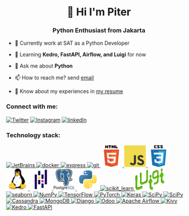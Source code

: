 <h1 align="center"> 👋 Hi I'm Piter</h1>
<h3 align="center">Python Enthusiast from Jakarta</h3>

- 🔭 Currently work at SAT as a Python Developer

- 🌱 Learning **Kedro, FastAPI, Airflow, and Luigi** for now

- 💬 Ask me about **Python**

- 📫 How to reach me? send [email](mailto:michkail@pm.me)

- 📄 Know about my experiences in [my resume](https://resume.io/r/nuky63QoI)

<h3 align="left">Connect with me:</h3>
<p align="left">
<a href="https://twitter.com/Michkail_39" target="blank"><img align="center" src="https://raw.githubusercontent.com/rahuldkjain/github-profile-readme-generator/master/src/images/icons/Social/twitter.svg" alt="Twitter" height="30" width="40" /></a>
<a href="https://instagram.com/pitermichkail" target="blank"><img align="center" src="https://raw.githubusercontent.com/rahuldkjain/github-profile-readme-generator/master/src/images/icons/Social/instagram.svg" alt="Instagram" height="30" width="40" /></a>
<a href="https://linkedin.com/in/michkail/" target="blank"><img align="center" src="https://raw.githubusercontent.com/rahuldkjain/github-profile-readme-generator/master/src/images/icons/Social/linked-in-alt.svg" alt="linkedIn" height="30" width="40" /></a>
</p>

<h3 align="left">Technology stack:</h3>
<p align="left"> 
<a href="https://www.jetbrains.com/" target="_blank" rel="noreferrer"> <img src="https://cdn.worldvectorlogo.com/logos/jetbrains-1.svg" alt="JetBrains" width="60" height="60"/> </a> 
<a href="https://www.docker.com/" target="_blank" rel="noreferrer"> <img src="https://www.docker.com/wp-content/uploads/2022/03/Moby-logo.png" alt="docker" width="75" height="60"/> </a> 
<a href="https://expressjs.com" target="_blank" rel="noreferrer"> <img src="https://upload.wikimedia.org/wikipedia/commons/8/88/Status_iucn_EX_icon.svg" alt="express" width="60" height="60"/> </a>
<a href="https://git-scm.com/" target="_blank" rel="noreferrer"> <img src="https://www.vectorlogo.zone/logos/git-scm/git-scm-icon.svg" alt="git" width="60" height="60"/> </a>
<a href="https://www.w3.org/html/" target="_blank" rel="noreferrer"> <img src="https://raw.githubusercontent.com/devicons/devicon/master/icons/html5/html5-original-wordmark.svg" alt="html5" width="60" height="60"/> </a>
<a href="https://developer.mozilla.org/en-US/docs/Web/JavaScript" target="_blank" rel="noreferrer"> <img src="https://raw.githubusercontent.com/devicons/devicon/master/icons/javascript/javascript-original.svg" alt="javascript" width="60" height="60"/> </a>
<a href="https://www.w3schools.com/css/" target="_blank" rel="noreferrer"> <img src="https://raw.githubusercontent.com/devicons/devicon/master/icons/css3/css3-original-wordmark.svg" alt="css3" width="60" height="60"/> </a>
<a href="https://www.linux.org/" target="_blank" rel="noreferrer"> <img src="https://raw.githubusercontent.com/devicons/devicon/master/icons/linux/linux-original.svg" alt="linux" width="60" height="60"/> </a> 
<a href="https://pandas.pydata.org/" target="_blank" rel="noreferrer"> <img src="https://raw.githubusercontent.com/devicons/devicon/2ae2a900d2f041da66e950e4d48052658d850630/icons/pandas/pandas-original.svg" alt="pandas" width="60" height="60"/> </a> 
<a href="https://www.postgresql.org" target="_blank" rel="noreferrer"> <img src="https://raw.githubusercontent.com/devicons/devicon/master/icons/postgresql/postgresql-original-wordmark.svg" alt="postgresql" width="60" height="60"/> </a> 
<a href="https://www.python.org" target="_blank" rel="noreferrer"> <img src="https://raw.githubusercontent.com/devicons/devicon/master/icons/python/python-original.svg" alt="python" width="60" height="60"/> </a> 
<a href="https://scikit-learn.org/" target="_blank" rel="noreferrer"> <img src="https://upload.wikimedia.org/wikipedia/commons/0/05/Scikit_learn_logo_small.svg" alt="scikit_learn" width="60" height="60"/> </a>
<a href="https://github.com/spotify/luigi/" target="_blank" rel="noreferrer"> <img src="https://raw.githubusercontent.com/spotify/luigi/master/doc/luigi.png" alt="Luigi" width="80" height="60"/> </a>
<a href="https://seaborn.pydata.org/" target="_blank" rel="noreferrer"> <img src="https://seaborn.pydata.org/_images/logo-mark-lightbg.svg" alt="seaborn" width="60" height="60"/> </a> 
<a href="https://numpy.org/" target="_blank" rel="noreferrer"> <img src="https://user-images.githubusercontent.com/67586773/105040771-43887300-5a88-11eb-9f01-bee100b9ef22.png" alt="NumPy" width="60" height="60"/> </a> 
<a href="https://www.tensorflow.org/" target="_blank" rel="noreferrer"> <img src="https://upload.wikimedia.org/wikipedia/commons/2/2d/Tensorflow_logo.svg" alt="TensorFlow" width="60" height="60"/> </a>
<a href="https://pytorch.org/" target="_blank" rel="noreferrer"> <img src="https://www.vectorlogo.zone/logos/pytorch/pytorch-icon.svg" alt="PyTorch" width="60" height="60"/> </a>
<a href="https://keras.io/" target="_blank" rel="noreferrer"> <img src="https://upload.wikimedia.org/wikipedia/commons/a/ae/Keras_logo.svg" alt="Keras" width="60" height="60"/> </a>
<a href="https://scipy.org/" target="_blank" rel="noreferrer"> <img src="https://upload.wikimedia.org/wikipedia/commons/b/b2/SCIPY_2.svg" alt="SciPy" width="60" height="60"/> </a>
<a href="https://matplotlib.org/" target="_blank" rel="noreferrer"> <img src="https://upload.wikimedia.org/wikipedia/commons/8/84/Matplotlib_icon.svg" alt="SciPy" width="60" height="60"/> </a>
<a href="https://cassandra.apache.org/" target="_blank" rel="noreferrer"> <img src="https://www.vectorlogo.zone/logos/apache_cassandra/apache_cassandra-icon.svg" alt="Cassandra" width="60" height="60"/> </a>
<a href="https://www.mongodb.com/" target="_blank" rel="noreferrer"> <img src="https://www.vectorlogo.zone/logos/mongodb/mongodb-icon.svg" alt="MongoDB" width="60" height="60"/> </a>
<a href="https://www.djangoproject.com/" target="_blank" rel="noreferrer"> <img src="https://cdn.worldvectorlogo.com/logos/django.svg" alt="Django" width="60" height="60"/> </a>
<a href="https://www.odoo.com/" target="_blank" rel="noreferrer"> <img src="https://plugins.jetbrains.com/files/12952/71277/icon/META-INF_pluginIcon.svg" alt="Odoo" width="60" height="60"/> </a>
<a href="https://apache.airflow.org/" target="_blank" rel="noreferrer"> <img src="https://cwiki.apache.org/confluence/download/attachments/145723561/airflow_transparent.png?api=v2" alt="Apache Airflow" width="60" height="60"/> </a>
<a href="https://kivy.org/" target="_blank" rel="noreferrer"> <img src="https://upload.wikimedia.org/wikipedia/commons/5/58/Kivy_logo.png" alt="Kivy" width="60" height="60"/> </a>
<a href="https://kedro.org/" target="_blank" rel="noreferrer"> <img src="https://kedro.org/images/kedro-logo.svg" alt="Kedro" width="60" height="60"/> </a>
<a href="https://fastapi.tiangolo.com/" target="_blank" rel="noreferrer"> <img src="https://cdn.worldvectorlogo.com/logos/fastapi-1.svg" alt="FastAPI" width="60" height="60"/> </a>
</p>







